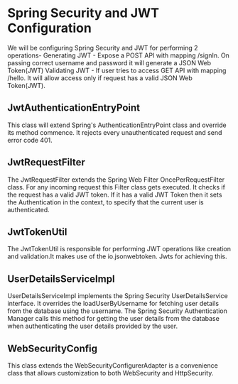 # Spring Security and JWT Configuration

We will be configuring Spring Security and JWT for performing 2 operations-
Generating JWT - Expose a POST API with mapping /signIn. On passing correct username and password it will generate a JSON Web Token(JWT)
Validating JWT - If user tries to access GET API with mapping /hello. It will allow access only if request has a valid JSON Web Token(JWT).

## JwtAuthenticationEntryPoint

This class will extend Spring's AuthenticationEntryPoint class and override its method commence.
It rejects every unauthenticated request and send error code 401.

## JwtRequestFilter

The JwtRequestFilter extends the Spring Web Filter OncePerRequestFilter class. For any incoming request this Filter class gets executed. It checks if the request has a valid JWT token.
If it has a valid JWT Token then it sets the Authentication in the context, to specify that the current user is authenticated.

## JwtTokenUtil

 The JwtTokenUtil is responsible for performing JWT operations like creation and validation.It makes use of the io.jsonwebtoken.
 Jwts for achieving this.
 
 ## UserDetailsServiceImpl
   
 UserDetailsServiceImpl implements the Spring Security UserDetailsService interface. It overrides the loadUserByUsername for fetching user details from the database using the username.
 The Spring Security Authentication Manager calls this method for getting the user details from the database when authenticating the user details provided by the user.
 
 ## WebSecurityConfig
 
 This class extends the WebSecurityConfigurerAdapter is a convenience class that allows customization to both WebSecurity and HttpSecurity.
 
